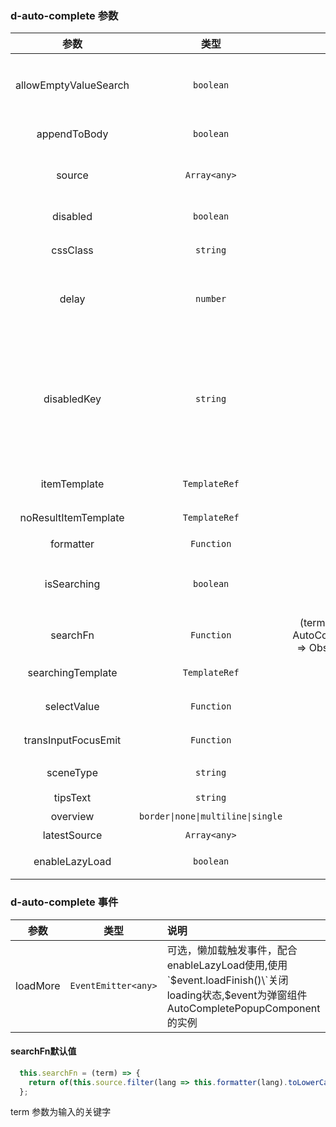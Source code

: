 
### d-auto-complete 参数
| 参数        | 类型          | 默认        |   说明                 |
| :---------: | :----------: | :---------: | :------------------------------------------|
| allowEmptyValueSearch | `boolean`        | false          | 可选，在绑定的输入框value为空时，是否进行搜索提示操作 |
| appendToBody| `boolean`        | false          | 可选，下拉弹出是否append to body |
| source      | `Array<any>`        | --          | 必选，有searchFn的情况下可以不必选 |
| disabled    | `boolean`      | false     | 可选，是否禁止指令 |
| cssClass    | `string`       | --      | 可选，自定义class名 |
| delay       | `number`       | 300         | 可选，只有在delay时间经过后并且输入新值，才做搜索查询 |
| disabledKey | `string`      | --        | 可选，禁用单个选项;当传入资源source选项类型为对象,比如设置为'disabled',则当对象的disable属性为true时，比如{label: xxx, disabled: true},该选项将禁用 |
| itemTemplate| `TemplateRef`  | --      | 可选，自定义展示模板 |
| noResultItemTemplate| `TemplateRef`        | --      | 可选，没有匹配项的展示结果 |
| formatter   | `Function`     | --      | 可选，格式化函数 |
| isSearching | `boolean`      | false   | 可选，是否在搜索中，用于控制searchingTemplate是否显示 |
| searchFn    | `Function`     | (term: string, target?: AutoCompleteDirective) => Observable<any[]> | 可选，自定义搜索过滤 |
| searchingTemplate    | `TemplateRef`     | -- | 可选，自定义搜索中显示模板 |
| selectValue | `Function`     | --      | 可选，选择选项之后的回调函数 |
| transInputFocusEmit | `Function`     | --      | 可选，input focus和blur标志 |
| sceneType | `string`     | --      | 可选，值为select、suggest |
| tipsText | `string`     | --      | 可选，提示文字 |
| overview | `border\|none\|multiline\|single`     | --      | 可选 |
| latestSource | `Array<any>`     | --      | 可选， 最近输入 |
| enableLazyLoad              | `boolean`      | false | 可选，是否允许懒加载  |

### d-auto-complete 事件

| 参数        | 类型           |   说明                 |
| :---------: | :----------:  | :------------------------------------------|
| loadMore              | `EventEmitter<any>`      | 可选，懒加载触发事件，配合enableLazyLoad使用,使用\`$event.loadFinish()\`关闭loading状态,$event为弹窗组件AutoCompletePopupComponent的实例 |

#### searchFn默认值

``` javascript
  this.searchFn = (term) => {
    return of(this.source.filter(lang => this.formatter(lang).toLowerCase().indexOf(term.toLowerCase()) !== -1));
  };
```

term 参数为输入的关键字